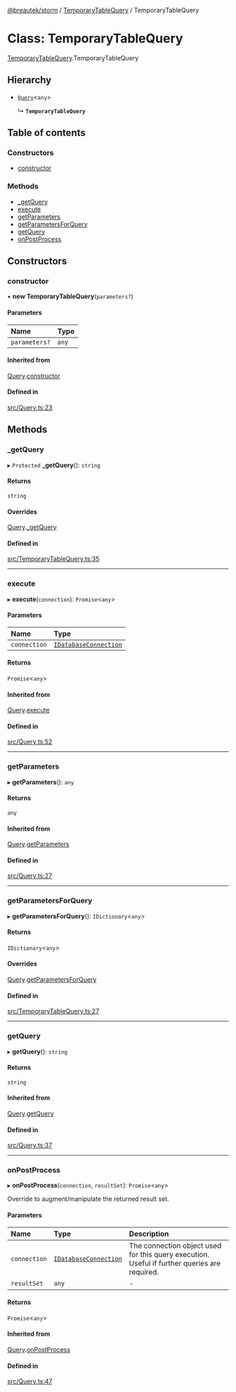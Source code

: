 [@breautek/storm](../README.md) / [TemporaryTableQuery](../modules/TemporaryTableQuery.md) / TemporaryTableQuery

# Class: TemporaryTableQuery

[TemporaryTableQuery](../modules/TemporaryTableQuery.md).TemporaryTableQuery

## Hierarchy

- [`Query`](Query.Query-1.md)<`any`\>

  ↳ **`TemporaryTableQuery`**

## Table of contents

### Constructors

- [constructor](TemporaryTableQuery.TemporaryTableQuery-1.md#constructor)

### Methods

- [\_getQuery](TemporaryTableQuery.TemporaryTableQuery-1.md#_getquery)
- [execute](TemporaryTableQuery.TemporaryTableQuery-1.md#execute)
- [getParameters](TemporaryTableQuery.TemporaryTableQuery-1.md#getparameters)
- [getParametersForQuery](TemporaryTableQuery.TemporaryTableQuery-1.md#getparametersforquery)
- [getQuery](TemporaryTableQuery.TemporaryTableQuery-1.md#getquery)
- [onPostProcess](TemporaryTableQuery.TemporaryTableQuery-1.md#onpostprocess)

## Constructors

### constructor

• **new TemporaryTableQuery**(`parameters?`)

#### Parameters

| Name | Type |
| :------ | :------ |
| `parameters?` | `any` |

#### Inherited from

[Query](Query.Query-1.md).[constructor](Query.Query-1.md#constructor)

#### Defined in

[src/Query.ts:23](https://github.com/breautek/storm/blob/0825061/src/Query.ts#L23)

## Methods

### \_getQuery

▸ `Protected` **_getQuery**(): `string`

#### Returns

`string`

#### Overrides

[Query](Query.Query-1.md).[_getQuery](Query.Query-1.md#_getquery)

#### Defined in

[src/TemporaryTableQuery.ts:35](https://github.com/breautek/storm/blob/0825061/src/TemporaryTableQuery.ts#L35)

___

### execute

▸ **execute**(`connection`): `Promise`<`any`\>

#### Parameters

| Name | Type |
| :------ | :------ |
| `connection` | [`IDatabaseConnection`](../interfaces/IDatabaseConnection.IDatabaseConnection-1.md) |

#### Returns

`Promise`<`any`\>

#### Inherited from

[Query](Query.Query-1.md).[execute](Query.Query-1.md#execute)

#### Defined in

[src/Query.ts:52](https://github.com/breautek/storm/blob/0825061/src/Query.ts#L52)

___

### getParameters

▸ **getParameters**(): `any`

#### Returns

`any`

#### Inherited from

[Query](Query.Query-1.md).[getParameters](Query.Query-1.md#getparameters)

#### Defined in

[src/Query.ts:27](https://github.com/breautek/storm/blob/0825061/src/Query.ts#L27)

___

### getParametersForQuery

▸ **getParametersForQuery**(): `IDictionary`<`any`\>

#### Returns

`IDictionary`<`any`\>

#### Overrides

[Query](Query.Query-1.md).[getParametersForQuery](Query.Query-1.md#getparametersforquery)

#### Defined in

[src/TemporaryTableQuery.ts:27](https://github.com/breautek/storm/blob/0825061/src/TemporaryTableQuery.ts#L27)

___

### getQuery

▸ **getQuery**(): `string`

#### Returns

`string`

#### Inherited from

[Query](Query.Query-1.md).[getQuery](Query.Query-1.md#getquery)

#### Defined in

[src/Query.ts:37](https://github.com/breautek/storm/blob/0825061/src/Query.ts#L37)

___

### onPostProcess

▸ **onPostProcess**(`connection`, `resultSet`): `Promise`<`any`\>

Override to augment/manipulate the returned result set.

#### Parameters

| Name | Type | Description |
| :------ | :------ | :------ |
| `connection` | [`IDatabaseConnection`](../interfaces/IDatabaseConnection.IDatabaseConnection-1.md) | The connection object used for this query execution. Useful if further queries are required. |
| `resultSet` | `any` | - |

#### Returns

`Promise`<`any`\>

#### Inherited from

[Query](Query.Query-1.md).[onPostProcess](Query.Query-1.md#onpostprocess)

#### Defined in

[src/Query.ts:47](https://github.com/breautek/storm/blob/0825061/src/Query.ts#L47)

